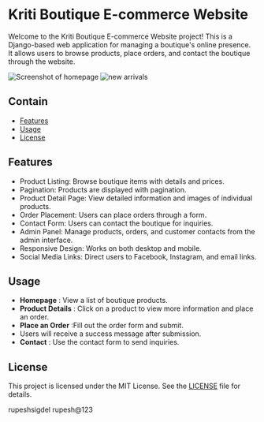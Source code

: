 
# Kriti Boutique E-commerce Website


Welcome to the Kriti Boutique E-commerce Website project! This is a Django-based web application for managing a boutique's online presence. It allows users to browse products, place orders, and contact the boutique through the website.

![Screenshot of homepage](https://github.com/user-attachments/assets/7a136975-9fcd-4223-a71c-cbca72fb336e)
![new arrivals](https://github.com/user-attachments/assets/15a19c21-15dd-4a5d-84b2-72eeed713d29)


## Contain

- [Features](#features)
- [Usage](#usage)
- [License](#license)

## Features

- Product Listing: Browse boutique items with details and prices.
- Pagination: Products are displayed with pagination.
- Product Detail Page: View detailed information and images of individual products.
- Order Placement: Users can place orders through a form.
- Contact Form: Users can contact the boutique for inquiries.
- Admin Panel: Manage products, orders, and customer contacts from the admin interface.
- Responsive Design: Works on both desktop and mobile.
- Social Media Links: Direct users to Facebook, Instagram, and email links.



## Usage

- **Homepage** : View a list of boutique products.
- **Product Details** : Click on a product to view more information and place an order.
- **Place an Order** :Fill out the order form and submit.
- Users will receive a success message after submission.
- **Contact** : Use the contact form to send inquiries.


## License

This project is licensed under the MIT License. See the [LICENSE](LICENSE) file for details.

rupeshsigdel
rupesh@123